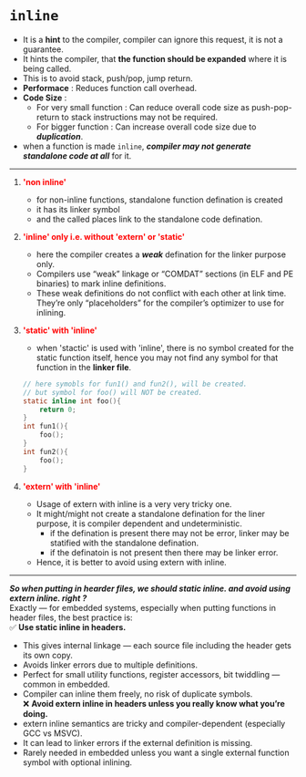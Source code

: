# `inline`

- It is a **hint** to the compiler, compiler can ignore this request, it is not a guarantee.
- It hints the compiler, that **the function should be expanded** where it is being called.
- This is to avoid stack, push/pop, jump return.
- **Performace** : Reduces function call overhead.
- **Code Size** : 
    - For very small function : Can reduce overall code size as push-pop-return to stack instructions may not be required.
    - For bigger function : Can increase overall code size due to ***duplication***.
- when a function is made `inline`, ***compiler may not generate standalone code at all*** for it.  
<hr>

1. <span style="color:red;"><strong>'non inline'</strong></span>
    - for non-inline functions, standalone function defination is created
    - it has its linker symbol
    - and the called places link to the standalone code defination.

2. <span style="color:red;"><strong>'inline' only i.e. without 'extern' or 'static'</strong></span>
    - here the compiler creates a ***weak*** defination for the linker purpose only.
    - Compilers use “weak” linkage or “COMDAT” sections (in ELF and PE binaries) to mark inline definitions.
    - These weak definitions do not conflict with each other at link time. They’re only “placeholders” for the compiler’s optimizer to use for inlining.
3. <span style="color:red;"><strong>'static' with 'inline'</strong></span>
    - when 'stactic' is used with 'inline', there is no symbol created for the static function itself, hence you may not find any symbol for that function in the **linker file**.
    ```c
    // here symobls for fun1() and fun2(), will be created. 
    // but symbol for foo() will NOT be created.
    static inline int foo(){
        return 0;
    }
    int fun1(){
        foo();
    }
    int fun2(){
        foo();
    }
    ```
4. <span style="color:red;"><strong>'extern' with 'inline'</strong></span>
    - Usage of extern with inline is a very very tricky one.
    - It might/might not create a standalone defination for the liner purpose, it is compiler dependent and undeterministic. 
        - if the defination is present there may not be error, linker may be statified with the standalone defination.
        - if the definatoin is not present then there may be linker error.
    - Hence, it is better to avoid using extern with inline.

<hr>

***So when putting in hearder files, we should static inline. and avoid using extern inline. right ?***  
 Exactly — for embedded systems, especially when putting functions in header files, the best practice is:  
✅ **Use static inline in headers.**  
 - This gives internal linkage — each source file including the header gets its own copy.
 - Avoids linker errors due to multiple definitions.
 - Perfect for small utility functions, register accessors, bit twiddling — common in embedded.
 - Compiler can inline them freely, no risk of duplicate symbols.  
❌ **Avoid extern inline in headers unless you really know what you’re doing.**
- extern inline semantics are tricky and compiler-dependent (especially GCC vs MSVC).
- It can lead to linker errors if the external definition is missing.
- Rarely needed in embedded unless you want a single external function symbol with optional inlining.

